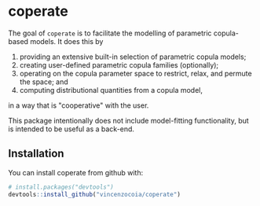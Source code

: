 
<!-- README.md is generated from README.Rmd. Please edit that file -->
coperate
========

The goal of `coperate` is to facilitate the modelling of parametric copula-based models. It does this by

1.  providing an extensive built-in selection of parametric copula models;
2.  creating user-defined parametric copula families (optionally);
3.  operating on the copula parameter space to restrict, relax, and permute the space; and
4.  computing distributional quantities from a copula model,

in a way that is "cooperative" with the user.

This package intentionally does not include model-fitting functionality, but is intended to be useful as a back-end.

Installation
------------

You can install coperate from github with:

``` r
# install.packages("devtools")
devtools::install_github("vincenzocoia/coperate")
```
